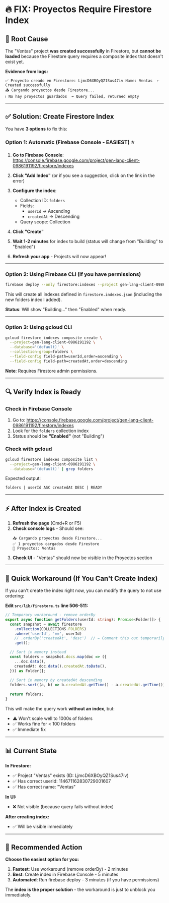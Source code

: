 # 🔥 FIX: Proyectos Require Firestore Index

## 🚨 Root Cause

The "Ventas" project **was created successfully** in Firestore, but **cannot be loaded** because the Firestore query requires a composite index that doesn't exist yet.

**Evidence from logs:**
```
✅ Proyecto creado en Firestore: LjmcD6XBOyQZ1Sus47iv Name: Ventas  ← Created successfully
📥 Cargando proyectos desde Firestore...
ℹ️ No hay proyectos guardados  ← Query failed, returned empty
```

---

## ✅ Solution: Create Firestore Index

You have **3 options** to fix this:

### Option 1: Automatic (Firebase Console - EASIEST) ⭐

1. **Go to Firebase Console**: https://console.firebase.google.com/project/gen-lang-client-0986191192/firestore/indexes

2. **Click "Add Index"** (or if you see a suggestion, click on the link in the error)

3. **Configure the index**:
   - Collection ID: `folders`
   - Fields:
     - `userId` → Ascending
     - `createdAt` → Descending
   - Query scope: Collection

4. **Click "Create"**

5. **Wait 1-2 minutes** for index to build (status will change from "Building" to "Enabled")

6. **Refresh your app** - Projects will now appear!

---

### Option 2: Using Firebase CLI (If you have permissions)

```bash
firebase deploy --only firestore:indexes --project gen-lang-client-0986191192
```

This will create all indexes defined in `firestore.indexes.json` (including the new folders index I added).

**Status**: Will show "Building..." then "Enabled" when ready.

---

### Option 3: Using gcloud CLI

```bash
gcloud firestore indexes composite create \
  --project=gen-lang-client-0986191192 \
  --database='(default)' \
  --collection-group=folders \
  --field-config field-path=userId,order=ascending \
  --field-config field-path=createdAt,order=descending
```

**Note**: Requires Firestore admin permissions.

---

## 🔍 Verify Index is Ready

### Check in Firebase Console

1. Go to: https://console.firebase.google.com/project/gen-lang-client-0986191192/firestore/indexes
2. Look for the `folders` collection index
3. Status should be **"Enabled"** (not "Building")

### Check with gcloud

```bash
gcloud firestore indexes composite list \
  --project=gen-lang-client-0986191192 \
  --database='(default)' | grep folders
```

Expected output:
```
folders | userId ASC createdAt DESC | READY
```

---

## ⚡ After Index is Created

1. **Refresh the page** (Cmd+R or F5)
2. **Check console logs** - Should see:
   ```
   📥 Cargando proyectos desde Firestore...
   ✅ 1 proyectos cargados desde Firestore
   📁 Proyectos: Ventas
   ```
3. **Check UI** - "Ventas" should now be visible in the Proyectos section

---

## 🚀 Quick Workaround (If You Can't Create Index)

If you can't create the index right now, you can modify the query to not use ordering:

**Edit `src/lib/firestore.ts` line 506-511:**

```typescript
// Temporary workaround - remove orderBy
export async function getFolders(userId: string): Promise<Folder[]> {
  const snapshot = await firestore
    .collection(COLLECTIONS.FOLDERS)
    .where('userId', '==', userId)
    // .orderBy('createdAt', 'desc')  // ← Comment this out temporarily
    .get();

  // Sort in memory instead
  const folders = snapshot.docs.map(doc => ({
    ...doc.data(),
    createdAt: doc.data().createdAt.toDate(),
  })) as Folder[];
  
  // Sort in memory by createdAt descending
  folders.sort((a, b) => b.createdAt.getTime() - a.createdAt.getTime());
  
  return folders;
}
```

This will make the query work **without an index**, but:
- ⚠️ Won't scale well to 1000s of folders
- ✅ Works fine for < 100 folders
- ✅ Immediate fix

---

## 📊 Current State

**In Firestore:**
- ✅ Project "Ventas" exists (ID: LjmcD6XBOyQZ1Sus47iv)
- ✅ Has correct userId: 114671162830729001607
- ✅ Has correct name: "Ventas"

**In UI:**
- ❌ Not visible (because query fails without index)

**After creating index:**
- ✅ Will be visible immediately

---

## 🎯 Recommended Action

**Choose the easiest option for you:**

1. **Fastest**: Use workaround (remove orderBy) - 2 minutes
2. **Best**: Create index in Firebase Console - 5 minutes
3. **Automated**: Run firebase deploy - 3 minutes (if you have permissions)

The **index is the proper solution** - the workaround is just to unblock you immediately.

